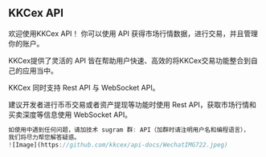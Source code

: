 ## KKCex API

欢迎使用KKCex API！ 你可以使用 API 获得市场行情数据，进行交易，并且管理你的账户。

KKCex提供了灵活的 API 皆在帮助用户快速、高效的将KKCex交易功能整合到自己的应用当中。

KKCex 同时支持 Rest API 与 WebSocket API。

建议开发者进行币币交易或者资产提现等功能时使用 Rest API，获取市场行情和买卖深度等信息使用 WebSocket API。

```js
如使用中遇到任何问题，请加技术 sugram 群: API（加群时请注明用户名和编程语言），
我们将尽力帮您解答疑惑。
![Image](https://github.com/kkcex/api-docs/WechatIMG722.jpeg)
```
